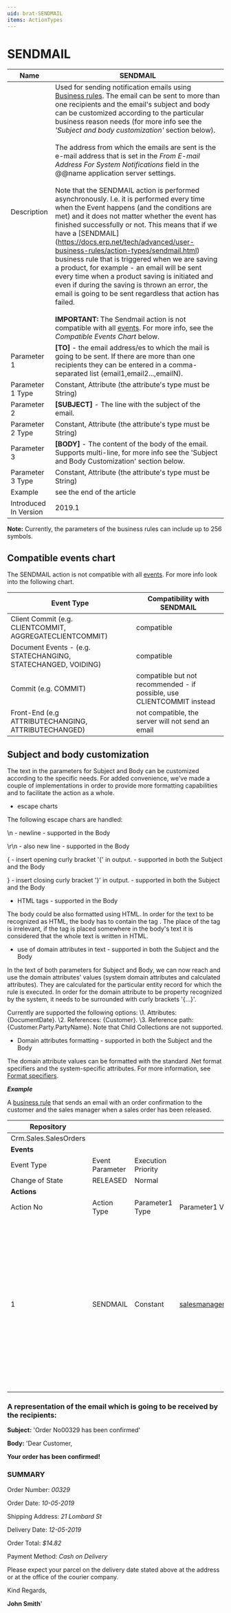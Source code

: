 ```yaml
---
uid: brat-SENDMAIL
items: ActionTypes
---
```


# SENDMAIL

| Name                  | SENDMAIL                                                     |
| --------------------- | ------------------------------------------------------------ |
| Description           | Used for sending notification emails using [Business rules](https://docs.erp.net/tech/advanced/user-business-rules/business-rules/index.html). The email can be sent to more than one recipients and the email's  subject and body can be customized according to the particular business  reason needs (for more info see the *'Subject and body customization'* section below). <br/><br/>The  address from which the emails are sent is the e-mail address that is set in the *From E-mail Address For System Notifications* field in  the @@name application server settings. <br/><br/>Note that  the SENDMAIL action is performed asynchronously. I.e. it is performed  every time when the Event happens (and the conditions are met) and it  does not matter whether the event has finished successfully or not. This means that if we have a [SENDMAIL] (https://docs.erp.net/tech/advanced/user-business-rules/action-types/sendmail.html) business rule that is triggered when we are saving a product, for example - an email will  be sent every time when a product saving is initiated and even if during the saving is thrown an error, the email is going to be sent regardless that action has failed. <br/><br/> **IMPORTANT:** The Sendmail action is not compatible with all [events](https://docs.erp.net/tech/advanced/user-business-rules/events/index.html). For more info, see the *Compatible Events Chart* below. |
| Parameter 1           | **[TO]** - the email address/es to which the mail is going to be sent. If there are more than one  recipients they can be entered in a comma-separated list  (email1,email2...,emailN). |
| Parameter 1 Type      | Constant, Attribute (the attribute's type must be String)    |
| Parameter 2           | **[SUBJECT]** - The line with the subject of the email.      |
| Parameter 2 Type      | Constant, Attribute (the attribute's type must be String)    |
| Parameter 3           | **[BODY]** - The content of the body of the email. Supports multi-line, for more  info see the 'Subject and Body Customization' section below. |
| Parameter 3 Type      | Constant, Attribute (the attribute's type must be String)    |
| Example               | see the end of the article                                   |
| Introduced In Version | 2019.1                                                       |



 

**Note:** Currently, the parameters of the business rules can include up to 256 symbols. 

## Compatible events chart

The SENDMAIL action is not compatible with all [events](https://docs.erp.net/tech/advanced/user-business-rules/events/index.html). For more info look into the following chart.

| Event Type                                                   | Compatibility with SENDMAIL                                |
| ------------------------------------------------------------ | ------------------------------------------------------------ |
| Client Commit (e.g. CLIENTCOMMIT, AGGREGATECLIENTCOMMIT)     | compatible                                                   |
| Document Events - (e.g. STATECHANGING, STATECHANGED, VOIDING) | compatible                                                   |
| Commit (e.g. COMMIT)                                         | compatible but not recommended - if possible, use CLIENTCOMMIT instead|
| Front-End (e.g ATTRIBUTECHANGING, ATTRIBUTECHANGED)          | not compatible, the server will not send an email|



## Subject and body customization 

The text in the parameters for Subject and Body can be customized according to the specific needs. For added convenience, we've made a couple of implementations in order to provide more formatting capabilities and to  facilitate the action as a whole.

- escape charts 

The following escape chars are handled:

\n - newline - supported in the Body

\r\n - also new line - supported in the Body

\{ - insert opening curly bracket '{' in output. - supported in both the Subject and the Body

\} - insert closing curly bracket '}' in output. - supported in both the Subject and the Body



- HTML tags - supported in the Body

The body could be also formatted using HTML. In order for the text to be  recognized as HTML, the body has to contain the tag </html>. The  place of the tag is irrelevant, if the tag </html> is placed somewhere in the body's text it is considered that the whole text is written in HTML.



- use of domain attributes in text - supported in both the Subject and the Body

In the text of both parameters for Subject and Body, we can now reach and  use the domain attributes' values (system domain attributes and calculated attributes). They are calculated for the particular entity  record for which the rule is executed. In order for the domain attribute to be property recognized by the system, it needs to be surrounded with curly brackets '{...}'.

Currently are supported the following options:
\1. Attributes: {DocumentDate}. 
\2. References: {Customer}.
\3. Reference path: {Customer.Party.PartyName}. Note that Child Collections are not supported.



- Domain attributes formatting - supported in both the Subject and the Body

The domain attribute values can be formatted with the standard .Net format  specifiers and the system-specific attributes. For more information, see [Format specifiers](https://docs.erp.net/tech/advanced/string-interpolation/format-specifiers.html).



***Example***

А [business rule](https://docs.erp.net/tech/advanced/user-business-rules/business-rules/index.html) that sends an email with an order confirmation to the customer and the sales manager when a sales order has been released.



| Repository            |                 |                    |                                                              |                 |                                         |                 |                                                              |
| --------------------- | --------------- | ------------------ | ------------------------------------------------------------ | --------------- | --------------------------------------- | --------------- | ------------------------------------------------------------ |
| Crm.Sales.SalesOrders |                 |                    |                                                              |                 |                                         |                 |                                                              |
| **Events**            |                 |                    |                                                              |                 |                                         |                 |                                                              |
| Event Type            | Event Parameter | Execution Priority |                                                              |                 |                                         |                 |                                                              |
| Change of State       | RELEASED        | Normal             |                                                              |                 |                                         |                 |                                                              |
| **Actions**           |                 |                    |                                                              |                 |                                         |                 |                                                              |
| Action No             | Action Type     | Parameter1 Type    | Parameter1 Value                                             | Parameter2 Type | Parameter2 Value                        | Parameter3 Type | Parameter3 Value                                             |
| 1                     | SENDMAIL        | Constant           | salesmanager@mail.com,customer@gmail.com | Constant        | Order No{DocumentNo} has been confirmed | Constant        | \<p>Dear Customer,\</p>\<p>\<b> Your order has been confirmed!  \</b>\</p>\<br/>\<p>\<h3>SUMMARY\</h3>\</p>\<p>Order Number: \<i>{DocumentNo}\</i>\</p>\<p>Order Date:  \<i>{DocumentDate:dd-MM-yyyy}\</i>\</p>\<p>Shipping  Address: \<i>{ShipToPartyContactMechanism.  ContactMechanism.Name}\</i>\</p>\<p>Delivery Date:  \<i>{RequiredDeliveryDate:dd-MM-yyyy}\</i>\</p>\<p>Order Total:  \<i>{#CalculatedAttributeTotalSalesOrderAmount:C}\</i>\</p>\<p>Payment Method:  \<i>{PaymentType.Name}\</i>\</p>\<br/>\<p>Please expect your parcel to arrive on the delivery date stated above at the  address or at the office of the courier  company.\</p>\<br/>\<p>Kind  Regards,\</p>\<strong>{SalesPerson.Person.FirstName}  {SalesPerson.Person.LastName}\<strong/>\</html> |



### A representation of the email which is going to be received by the recipients:



**Subject:** 'Order No00329 has been confirmed'



**Body:**
'Dear Customer,

**Your order has been confirmed!**

### SUMMARY

Order Number: *00329*

Order Date: *10-05-2019*

Shipping Address: *21 Lombard St*

Delivery Date: *12-05-2019*

Order Total: *$14.82*

Payment Method: *Cash on Delivery*



Please expect your parcel on the delivery date stated above at the address or at the office of the courier company.



Kind Regards,

**John Smith**'

